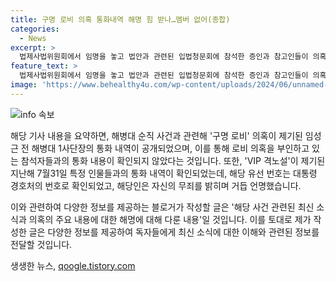 ```yaml
---
title: 구명 로비 의혹 통화내역 해명 힘 받나…멤버 없어(종합)
categories:
  - News
excerpt: >
  법제사법위원회에서 임명을 놓고 법안과 관련된 입법청문회에 참석한 증인과 참고인들이 의혹에 대한 진상규명에 대해 대변하는 중. 제기된 구명 로비 의혹과 관련한 임성근 전 해병대 1사단장의 통화 내역이 제출되지 않아 주목 받는 상황. 7월 31일, 윤석열 대통령실 유선번호와 관련한 통화 내역에 대한 의혹 또한 논의되고 있으며, 관계자들은 대체로 로비는 없었다고 주장하고 있으나, 다른 통신 경로에 대한 의심도 여전히 남아있는 상황.
feature_text: >
  법제사법위원회에서 임명을 놓고 법안과 관련된 입법청문회에 참석한 증인과 참고인들이 의혹에 대한 진상규명에 대해 대변하는 중. 제기된 구명 로비 의혹과 관련한 임성근 전 해병대 1사단장의 통화 내역이 제출되지 않아 주목 받는 상황. 7월 31일, 윤석열 대통령실 유선번호와 관련한 통화 내역에 대한 의혹 또한 논의되고 있으며, 관계자들은 대체로 로비는 없었다고 주장하고 있으나, 다른 통신 경로에 대한 의심도 여전히 남아있는 상황.
image: 'https://www.behealthy4u.com/wp-content/uploads/2024/06/unnamed-file.png'
---
```


<p><img src="https://www.behealthy4u.com/wp-content/uploads/2024/06/unnamed-file.png" alt="info 속보" /></p>

<p>해당 기사 내용을 요약하면, 해병대 순직 사건과 관련해 '구명 로비' 의혹이 제기된 임성근 전 해병대 1사단장의 통화 내역이 공개되었으며, 이를 통해 로비 의혹을 부인하고 있는 참석자들과의 통화 내용이 확인되지 않았다는 것입니다. 또한, 'VIP 격노설'이 제기된 지난해 7월31일 특정 인물들과의 통화 내역이 확인되었는데, 해당 유선 번호는 대통령 경호처의 번호로 확인되었고, 해당인은 자신의 무죄를 밝히며 거듭 언명했습니다.</p>

<p>이와 관련하여 다양한 정보를 제공하는 블로거가 작성할 글은 '해당 사건 관련된 최신 소식과 의혹의 주요 내용에 대한 해명에 대해 다룬 내용'일 것입니다. 이를 토대로 제가 작성한 글은 다양한 정보를 제공하여 독자들에게 최신 소식에 대한 이해와 관련된 정보를 전달할 것입니다.</p>
생생한 뉴스, <a href="https://qoogle.tistory.com" rel="dofollow">qoogle.tistory.com</a>



